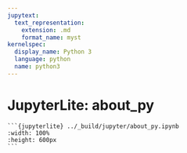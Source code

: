```yaml
---
jupytext:
  text_representation:
    extension: .md
    format_name: myst
kernelspec:
  display_name: Python 3
  language: python
  name: python3
---
```


# JupyterLite: about_py


````{only} html
```{jupyterlite} ../_build/jupyter/about_py.ipynb
:width: 100%
:height: 600px
```
````